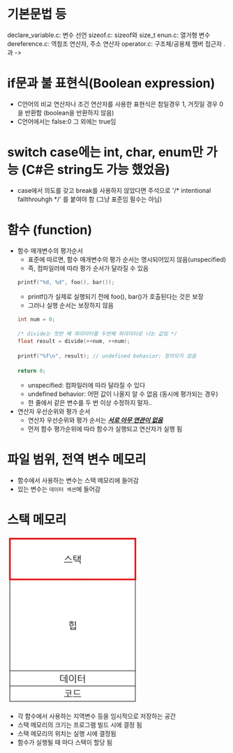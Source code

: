 # 기본문법 등

declare_variable.c: 변수 선언
sizeof.c: sizeof와 size_t
enun.c: 열거형 변수
dereference.c: 역참조 연산자, 주소 연산자
operator.c: 구조체/공용체 멤버 접근자 .과 ->

# if문과 불 표현식(Boolean expression)
- C언어의 비교 연산자나 조건 연산자를 사용한 표현식은 참일경우 1, 거짓일 경우 0을 반환함 (boolean을 반환하지 않음)
- C언어에서는 false:0 그 외에는 true임

# switch case에는 int, char, enum만 가능 (C#은 string도 가능 했었음)
- case에서 의도를 갖고 break를 사용하지 않았다면 주석으로 '/* intentional fallthrouhgh */' 를 붙여야 함 (그냥 표준임 필수는 아님)

# 함수 (function)
- 함수 매개변수의 평가순서
  - 표준에 따르면, 함수 매개변수의 평가 순서는 명시되어있지 않음(unspecified)
  - 즉, 컴파일러에 따라 평가 순서가 달라질 수 있음
  ```c
  printf("%d, %d", foo(), bar());
  ```
  - printf()가 실제로 실행되기 전에 foo(), bar()가 호출된다는 것은 보장
  - 그러나 실행 순서는 보장하지 않음
  ```c
  int num = 0;

  /* divide는 첫번 째 파라미터를 두번째 파라미터로 나눈 값임 */
  float result = divide(++num, ++num);

  printf("%f\n", result); // undefined behavior: 정의되지 않음

  return 0;
  ```
  - unspecified: 컴파일러에 따라 달라질 수 있다
  - undefined behavior: 어떤 값이 나올지 알 수 없음 (동시에 평가되는 경우)
  - 한 줄에서 같은 변수를 두 번 이상 수정하지 말자..
- 연산자 우선순위와 평가 순서
  - 연산자 우선순위와 평가 순서는 ___<u>서로 아무 연관이 없음</u>___
  - 먼저 함수 평가순위에 따라 함수가 실행되고 연산자가 실행 됨

# 파일 범위, 전역 변수 메모리
- 함수에서 사용하는 변수는 스택 메모리에 들어감
- 있는 변수는 `데이터 섹션`에 들어감

# 스택 메모리
![images](https://raw.githubusercontent.com/n4oah-study/c-language/master/basic01/imgs/%EC%8A%A4%ED%83%9D%EB%A9%94%EB%AA%A8%EB%A6%AC.PNG)
- 각 함수에서 사용하는 지역변수 등을 임시적으로 저장하는 공간
- 스택 메모리의 크기는 프로그램 빌드 시에 결정 됨
- 스택 메모리의 위치는 실행 시에 결정됨
- 함수가 실행될 때 마다 스택이 할당 됨